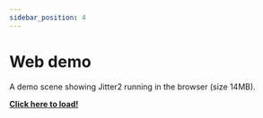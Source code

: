 ```yaml
---
sidebar_position: 4
---
```

# Web demo

A demo scene showing Jitter2 running in the browser (size 14MB).

**[Click here to load!](pathname:///AppBundle/index.html)**
